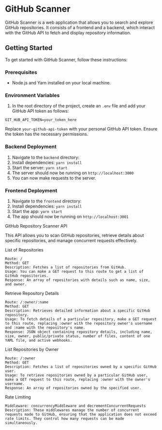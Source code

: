 # GitHub Scanner

GitHub Scanner is a web application that allows you to search and explore GitHub repositories. It consists of a frontend and a backend, which interact with the GitHub API to fetch and display repository information.

## Getting Started

To get started with GitHub Scanner, follow these instructions:

### Prerequisites

- Node.js and Yarn installed on your local machine.

### Environment Variables

1. In the root directory of the project, create an `.env` file and add your GitHub API token as follows:

`GIT_HUB_API_TOKEN=your_token_here`


Replace `your-github-api-token` with your personal GitHub API token. Ensure the token has the necessary permissions.

### Backend Deployment

1. Navigate to the `backend` directory:
2. Install dependencies: `yarn install`
3. Start the server: `yarn start`
4. The server should now be running on `http://localhost:3000`
5. You can now make requests to the server.

### Frontend Deployment
1. Navigate to the `frontend` directory:
2. Install dependencies: `yarn install`
3. Start the app: `yarn start`
4. The app should now be running on `http://localhost:3001`


GitHub Repository Scanner API

This API allows you to scan GitHub repositories, retrieve details about specific repositories, and manage concurrent requests effectively.

List of Repositories

    Route: /
    Method: GET
    Description: Fetches a list of repositories from GitHub.
    Usage: You can make a GET request to this route to get a list of GitHub repositories.
    Response: An array of repositories with details such as name, size, and owner.

Retrieve Repository Details

    Route: /:owner/:name
    Method: GET
    Description: Retrieves detailed information about a specific GitHub repository.
    Usage: To fetch details of a particular repository, make a GET request to this route, replacing :owner with the repository owner's username and :name with the repository's name.
    Response: JSON object containing repository details, including name, size, owner, public/private status, number of files, content of one YAML file, and active webhooks.

List Repositories by Owner

    Route: /:owner
    Method: GET
    Description: Fetches a list of repositories owned by a specific GitHub user.
    Usage: To retrieve repositories owned by a particular GitHub user, make a GET request to this route, replacing :owner with the owner's username.
    Response: An array of repositories owned by the specified user.

Rate Limiting

    Middleware: concurrencyMiddleware and decrementConcurrentRequests
    Description: These middlewares manage the number of concurrent requests made to GitHub, ensuring that the application does not exceed rate limits. They control how many requests can be made simultaneously.



